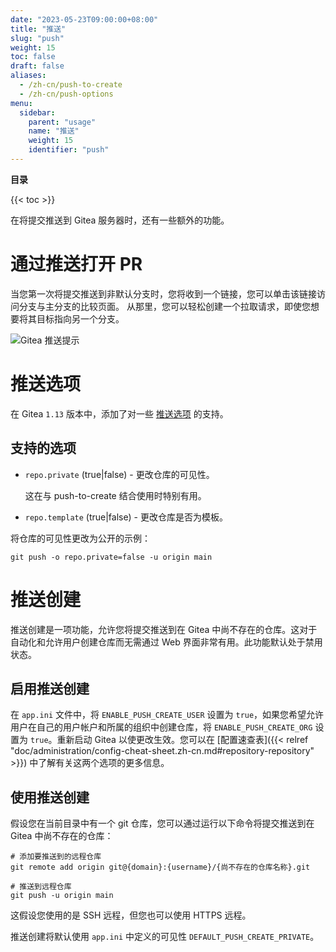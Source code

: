 ```yaml
---
date: "2023-05-23T09:00:00+08:00"
title: "推送"
slug: "push"
weight: 15
toc: false
draft: false
aliases:
  - /zh-cn/push-to-create
  - /zh-cn/push-options
menu:
  sidebar:
    parent: "usage"
    name: "推送"
    weight: 15
    identifier: "push"
---
```


**目录**

{{< toc >}}

在将提交推送到 Gitea 服务器时，还有一些额外的功能。

# 通过推送打开 PR

当您第一次将提交推送到非默认分支时，您将收到一个链接，您可以单击该链接访问分支与主分支的比较页面。
从那里，您可以轻松创建一个拉取请求，即使您想要将其目标指向另一个分支。

![Gitea 推送提示](/gitea-push-hint.png)

# 推送选项

在 Gitea `1.13` 版本中，添加了对一些 [推送选项](https://git-scm.com/docs/git-push#Documentation/git-push.txt--oltoptiongt) 的支持。

## 支持的选项

- `repo.private` (true|false) - 更改仓库的可见性。

  这在与 push-to-create 结合使用时特别有用。

- `repo.template` (true|false) - 更改仓库是否为模板。

将仓库的可见性更改为公开的示例：

```shell
git push -o repo.private=false -u origin main
```

# 推送创建

推送创建是一项功能，允许您将提交推送到在 Gitea 中尚不存在的仓库。这对于自动化和允许用户创建仓库而无需通过 Web 界面非常有用。此功能默认处于禁用状态。

## 启用推送创建

在 `app.ini` 文件中，将 `ENABLE_PUSH_CREATE_USER` 设置为 `true`，如果您希望允许用户在自己的用户帐户和所属的组织中创建仓库，将 `ENABLE_PUSH_CREATE_ORG` 设置为 `true`。重新启动 Gitea 以使更改生效。您可以在 [配置速查表]({{< relref "doc/administration/config-cheat-sheet.zh-cn.md#repository-repository" >}}) 中了解有关这两个选项的更多信息。

## 使用推送创建

假设您在当前目录中有一个 git 仓库，您可以通过运行以下命令将提交推送到在 Gitea 中尚不存在的仓库：

```shell
# 添加要推送到的远程仓库
git remote add origin git@{domain}:{username}/{尚不存在的仓库名称}.git

# 推送到远程仓库
git push -u origin main
```

这假设您使用的是 SSH 远程，但您也可以使用 HTTPS 远程。

推送创建将默认使用 `app.ini` 中定义的可见性 `DEFAULT_PUSH_CREATE_PRIVATE`。
